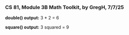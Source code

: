 ### **CS 81, Module 3B Math Toolkit, by GregH, 7/7/25**

**double() output:**
3 * 2 = 6

**square() output:**
3 squared = 9